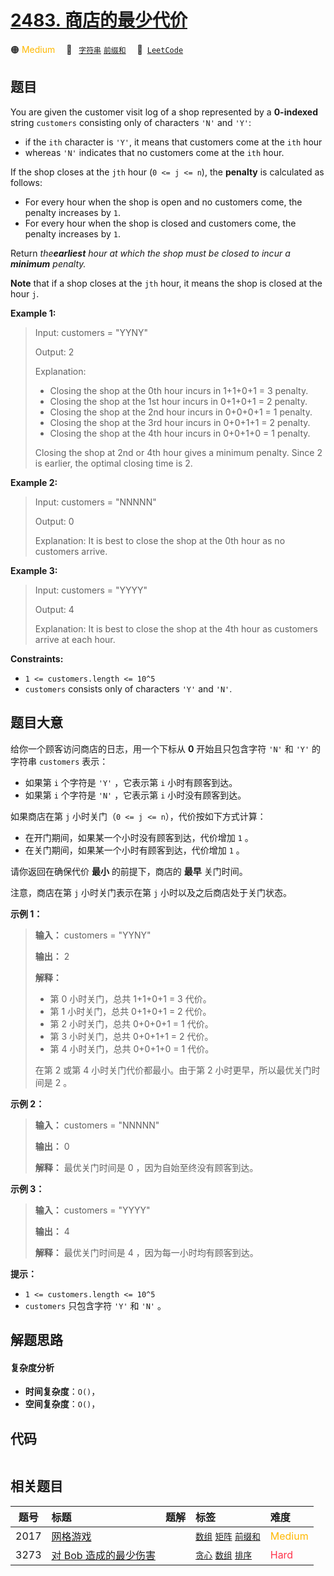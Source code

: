 # [2483. 商店的最少代价](https://leetcode.com/problems/minimum-penalty-for-a-shop)

🟠 <font color=#ffb800>Medium</font>&emsp; 🔖&ensp; [`字符串`](/tag/string.md) [`前缀和`](/tag/prefix-sum.md)&emsp; 🔗&ensp;[`LeetCode`](https://leetcode.com/problems/minimum-penalty-for-a-shop)

## 题目

You are given the customer visit log of a shop represented by a **0-indexed**
string `customers` consisting only of characters `'N'` and `'Y'`:

  * if the `ith` character is `'Y'`, it means that customers come at the `ith` hour
  * whereas `'N'` indicates that no customers come at the `ith` hour.

If the shop closes at the `jth` hour (`0 <= j <= n`), the **penalty** is
calculated as follows:

  * For every hour when the shop is open and no customers come, the penalty increases by `1`.
  * For every hour when the shop is closed and customers come, the penalty increases by `1`.

Return _the**earliest** hour at which the shop must be closed to incur a
**minimum** penalty._

**Note** that if a shop closes at the `jth` hour, it means the shop is closed
at the hour `j`.



**Example 1:**

> Input: customers = "YYNY"
> 
> Output: 2
> 
> Explanation: 
> - Closing the shop at the 0th hour incurs in 1+1+0+1 = 3 penalty.
> - Closing the shop at the 1st hour incurs in 0+1+0+1 = 2 penalty.
> - Closing the shop at the 2nd hour incurs in 0+0+0+1 = 1 penalty.
> - Closing the shop at the 3rd hour incurs in 0+0+1+1 = 2 penalty.
> - Closing the shop at the 4th hour incurs in 0+0+1+0 = 1 penalty.
> 
> Closing the shop at 2nd or 4th hour gives a minimum penalty. Since 2 is earlier, the optimal closing time is 2.

**Example 2:**

> Input: customers = "NNNNN"
> 
> Output: 0
> 
> Explanation: It is best to close the shop at the 0th hour as no customers arrive.

**Example 3:**

> Input: customers = "YYYY"
> 
> Output: 4
> 
> Explanation: It is best to close the shop at the 4th hour as customers arrive at each hour.

**Constraints:**

  * `1 <= customers.length <= 10^5`
  * `customers` consists only of characters `'Y'` and `'N'`.


## 题目大意

给你一个顾客访问商店的日志，用一个下标从 **0**  开始且只包含字符 `'N'` 和 `'Y'` 的字符串 `customers` 表示：

  * 如果第 `i` 个字符是 `'Y'` ，它表示第 `i` 小时有顾客到达。
  * 如果第 `i` 个字符是 `'N'` ，它表示第 `i` 小时没有顾客到达。

如果商店在第 `j` 小时关门（`0 <= j <= n`），代价按如下方式计算：

  * 在开门期间，如果某一个小时没有顾客到达，代价增加 `1` 。
  * 在关门期间，如果某一个小时有顾客到达，代价增加 `1` 。

请你返回在确保代价 **最小**  的前提下，商店的 **最早**  关门时间。

注意，商店在第 `j` 小时关门表示在第 `j` 小时以及之后商店处于关门状态。



**示例 1：**

> 
> 
> 
> 
> 
> **输入：** customers = "YYNY"
> 
> **输出：** 2
> 
> **解释：**
> - 第 0 小时关门，总共 1+1+0+1 = 3 代价。
> - 第 1 小时关门，总共 0+1+0+1 = 2 代价。
> - 第 2 小时关门，总共 0+0+0+1 = 1 代价。
> - 第 3 小时关门，总共 0+0+1+1 = 2 代价。
> - 第 4 小时关门，总共 0+0+1+0 = 1 代价。
> 
> 在第 2 或第 4 小时关门代价都最小。由于第 2 小时更早，所以最优关门时间是 2 。
> 
> 

**示例 2：**

> 
> 
> 
> 
> 
> **输入：** customers = "NNNNN"
> 
> **输出：** 0
> 
> **解释：** 最优关门时间是 0 ，因为自始至终没有顾客到达。

**示例 3：**

> 
> 
> 
> 
> 
> **输入：** customers = "YYYY"
> 
> **输出：** 4
> 
> **解释：** 最优关门时间是 4 ，因为每一小时均有顾客到达。
> 
> 



**提示：**

  * `1 <= customers.length <= 10^5`
  * `customers` 只包含字符 `'Y'` 和 `'N'` 。


## 解题思路

#### 复杂度分析

- **时间复杂度**：`O()`，
- **空间复杂度**：`O()`，

## 代码

```javascript

```

## 相关题目

<!-- prettier-ignore -->
| 题号 | 标题 | 题解 | 标签 | 难度 |
| :------: | :------ | :------: | :------ | :------ |
| 2017 | [网格游戏](https://leetcode.com/problems/grid-game) |  |  [`数组`](/tag/array.md) [`矩阵`](/tag/matrix.md) [`前缀和`](/tag/prefix-sum.md) | <font color=#ffb800>Medium</font> |
| 3273 | [对 Bob 造成的最少伤害](https://leetcode.com/problems/minimum-amount-of-damage-dealt-to-bob) |  |  [`贪心`](/tag/greedy.md) [`数组`](/tag/array.md) [`排序`](/tag/sorting.md) | <font color=#ff334b>Hard</font> |